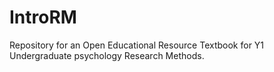 # IntroRM
Repository for an Open Educational Resource Textbook for Y1 Undergraduate psychology Research Methods.
